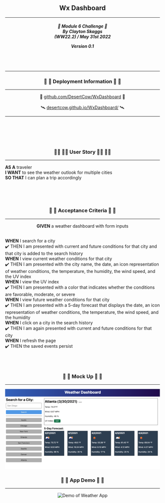 <h2 align="center">Wx Dashboard</h2>

---

<div align="center">

<h5 align="center">

💼 Module 6 Challenge 💼<br>
By Clayton Skaggs<br>
(WW22.2) / May 31st 2022

Version 0.1</h5>
</div>

<br>
<br>

---

<h3 align="center">📡 📡 Deployment Information 📡 📡</h3>

---

<div align="center">
🚀 <a href="https://github.com/DesertCow/WxDashboard">github.com/DesertCow/WxDashboard</a> 🚀
<br>
<br>
🛰️ <a href="https://desertcow.github.io/WxDashboard">desertcow.github.io/WxDashboard/</a> 🛰️
</div>

---

<br>
<br>
<br>
<br>

<h3 align="center">🧙‍♂️ 🧙‍♂️ User Story 🧙‍♂️ 🧙‍♂️</h3>

----

<p><b>AS A</b> traveler<br>
<b>I WANT</b> to see the weather outlook for multiple cities<br>
<b>SO THAT</b> I can plan a trip accordingly</p>

<br>
<br>
<br>

<h3 align="center">🌟 🌟 Acceptance Criteria 🌟 🌟</h3>

---
<p align="center"> <b>GIVEN</b> a weather dashboard with form inputs<br><br></p>
<p align="left"><b>WHEN</b> I search for a city<br>
✔️ THEN I am presented with current and future conditions for that city and that city is added to the search history<br>
<b>WHEN</b> I view current weather conditions for that city <br>
✔️ THEN I am presented with the city name, the date, an icon representation of weather conditions, the temperature, the humidity, the wind speed, and the UV index<br>
<b>WHEN</b> I view the UV index<br>
✔️ THEN I am presented with a color that indicates whether the conditions are favorable, moderate, or severe<br>
<b>WHEN</b> I view future weather conditions for that city<br>
✔️ THEN I am presented with a 5-day forecast that displays the date, an icon representation of weather conditions, the temperature, the wind speed, and the humidity <br>
<b>WHEN</b> I click on a city in the search history<br>
✔️ THEN I am again presented with current and future conditions for that city<br>
<b>WHEN</b> I refresh the page<br>
✔️ THEN the saved events persist<br>
<br>
<br>
<br>

<h3 align="center">💼 💼 Mock Up 💼 💼</h3>

---
<p align="center">
  <img src="./assets/devMeta/mock_up_Demo.png" alt="Mock Weather App of Quiz App")
</p>

<h3 align="center">💼 💼 App Demo 💼 💼</h3>

---
<p align="center">
  <img src="./assets/devMeta/Final_Demo.gif" alt="Demo of Weather App")
</p>

<br>
<br>
<br>
<br>

<br>
<br>
